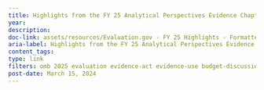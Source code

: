 ```yaml
---
title: Highlights from the FY 25 Analytical Perspectives Evidence Chapter
year: 
description: 
doc-link: assets/resources/Evaluation.gov - FY 25 Highlights - Formatted.pdf
aria-label: Highlights from the FY 25 Analytical Perspectives Evidence Chapter
content_tags: 
type: link
filters: omb 2025 evaluation evidence-act evidence-use budget-discussions
post-date: March 15, 2024
---
```

